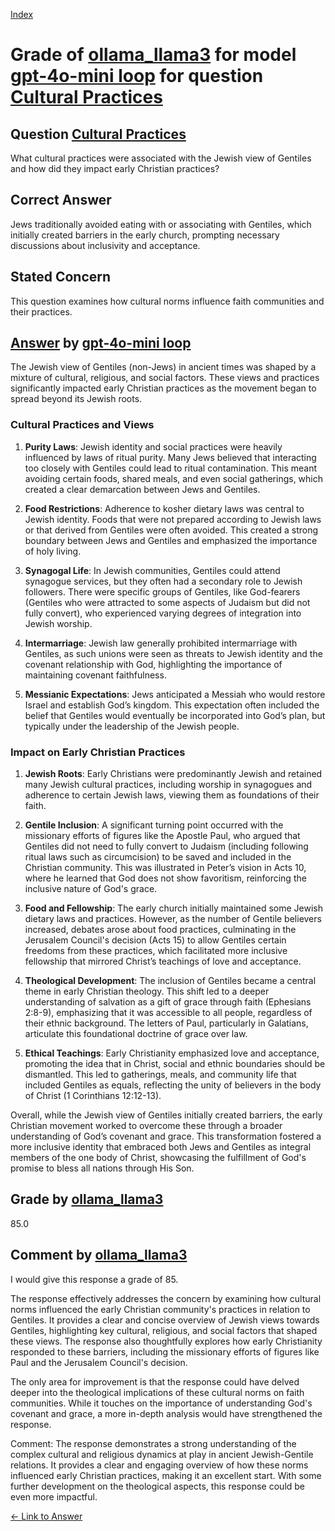 
[Index](../../../../index.md)
# Grade of [ollama_llama3](../../../grading_models/ollama_llama3.md) for model [gpt-4o-mini loop](../../../answering_models/gpt-4o-mini_loop.md) for question [Cultural Practices](../../../questions/Cultural_Practices.md)

## Question [Cultural Practices](../../../questions/Cultural_Practices.md)
What cultural practices were associated with the Jewish view of Gentiles and how did they impact early Christian practices?

## Correct Answer
Jews traditionally avoided eating with or associating with Gentiles, which initially created barriers in the early church, prompting necessary discussions about inclusivity and acceptance.

## Stated Concern
This question examines how cultural norms influence faith communities and their practices.

## [Answer](../Cultural_Practices.md) by [gpt-4o-mini loop](../../../answering_models/gpt-4o-mini_loop.md)
The Jewish view of Gentiles (non-Jews) in ancient times was shaped by a mixture of cultural, religious, and social factors. These views and practices significantly impacted early Christian practices as the movement began to spread beyond its Jewish roots.

### Cultural Practices and Views

1. **Purity Laws**: Jewish identity and social practices were heavily influenced by laws of ritual purity. Many Jews believed that interacting too closely with Gentiles could lead to ritual contamination. This meant avoiding certain foods, shared meals, and even social gatherings, which created a clear demarcation between Jews and Gentiles.

2. **Food Restrictions**: Adherence to kosher dietary laws was central to Jewish identity. Foods that were not prepared according to Jewish laws or that derived from Gentiles were often avoided. This created a strong boundary between Jews and Gentiles and emphasized the importance of holy living.

3. **Synagogal Life**: In Jewish communities, Gentiles could attend synagogue services, but they often had a secondary role to Jewish followers. There were specific groups of Gentiles, like God-fearers (Gentiles who were attracted to some aspects of Judaism but did not fully convert), who experienced varying degrees of integration into Jewish worship.

4. **Intermarriage**: Jewish law generally prohibited intermarriage with Gentiles, as such unions were seen as threats to Jewish identity and the covenant relationship with God, highlighting the importance of maintaining covenant faithfulness.

5. **Messianic Expectations**: Jews anticipated a Messiah who would restore Israel and establish God’s kingdom. This expectation often included the belief that Gentiles would eventually be incorporated into God’s plan, but typically under the leadership of the Jewish people.

### Impact on Early Christian Practices

1. **Jewish Roots**: Early Christians were predominantly Jewish and retained many Jewish cultural practices, including worship in synagogues and adherence to certain Jewish laws, viewing them as foundations of their faith.

2. **Gentile Inclusion**: A significant turning point occurred with the missionary efforts of figures like the Apostle Paul, who argued that Gentiles did not need to fully convert to Judaism (including following ritual laws such as circumcision) to be saved and included in the Christian community. This was illustrated in Peter’s vision in Acts 10, where he learned that God does not show favoritism, reinforcing the inclusive nature of God's grace.

3. **Food and Fellowship**: The early church initially maintained some Jewish dietary laws and practices. However, as the number of Gentile believers increased, debates arose about food practices, culminating in the Jerusalem Council's decision (Acts 15) to allow Gentiles certain freedoms from these practices, which facilitated more inclusive fellowship that mirrored Christ’s teachings of love and acceptance.

4. **Theological Development**: The inclusion of Gentiles became a central theme in early Christian theology. This shift led to a deeper understanding of salvation as a gift of grace through faith (Ephesians 2:8-9), emphasizing that it was accessible to all people, regardless of their ethnic background. The letters of Paul, particularly in Galatians, articulate this foundational doctrine of grace over law.

5. **Ethical Teachings**: Early Christianity emphasized love and acceptance, promoting the idea that in Christ, social and ethnic boundaries should be dismantled. This led to gatherings, meals, and community life that included Gentiles as equals, reflecting the unity of believers in the body of Christ (1 Corinthians 12:12-13).

Overall, while the Jewish view of Gentiles initially created barriers, the early Christian movement worked to overcome these through a broader understanding of God’s covenant and grace. This transformation fostered a more inclusive identity that embraced both Jews and Gentiles as integral members of the one body of Christ, showcasing the fulfillment of God's promise to bless all nations through His Son.

## Grade by [ollama_llama3](../../../grading_models/ollama_llama3.md)
85.0

## Comment by [ollama_llama3](../../../grading_models/ollama_llama3.md)
I would give this response a grade of 85.

The response effectively addresses the concern by examining how cultural norms influenced the early Christian community's practices in relation to Gentiles. It provides a clear and concise overview of Jewish views towards Gentiles, highlighting key cultural, religious, and social factors that shaped these views. The response also thoughtfully explores how early Christianity responded to these barriers, including the missionary efforts of figures like Paul and the Jerusalem Council's decision.

The only area for improvement is that the response could have delved deeper into the theological implications of these cultural norms on faith communities. While it touches on the importance of understanding God's covenant and grace, a more in-depth analysis would have strengthened the response.

Comment: The response demonstrates a strong understanding of the complex cultural and religious dynamics at play in ancient Jewish-Gentile relations. It provides a clear and engaging overview of how these norms influenced early Christian practices, making it an excellent start. With some further development on the theological aspects, this response could be even more impactful.

[&lt;- Link to Answer](../Cultural_Practices.md)
